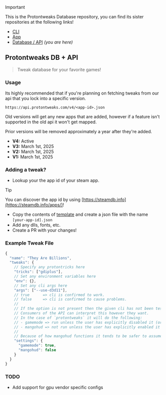 > [!IMPORTANT]  
> This is the Protontweaks Database repository, you can find its sister repositories at the following links!

- [CLI](https://github.com/rain-cafe/protontweaks)
- [App](https://github.com/rain-cafe/protontweaks-ui)
- [Database / API](https://github.com/rain-cafe/protontweaks-db) _(you are here)_

## Protontweaks DB + API

> Tweak database for your favorite games!

### Usage

Its highly recommended that if you're planning on fetching tweaks from our api that you lock into a specific version.

`https://api.protontweaks.com/v4/<app-id>.json`

Old versions will get any new apps that are added, however if a feature isn't supported in the old api it won't get mapped.

Prior versions will be removed approximately a year after they're added.

- **V4:** Active
- **V3:** March 1st, 2025
- **V2:** March 1st, 2025
- **V1:** March 1st, 2025

### Adding a tweak?

- Lookup your the app id of your steam app.

> [!TIP]
> You can discover the app id by using [https://steamdb.info](https://steamdb.info/apps/)!

- Copy the contents of [template](./apps/.template.json) and create a json file with the name `[your-app-id].json`
- Add any dlls, fonts, etc.
- Create a PR with your changes!

### Example Tweak File

```ts
{
  "name": "They Are Billions",
  "tweaks": {
    // Specify any protontricks here
    "tricks": ["gdiplus"],
    // Set any environment variables here
    "env": {},
    // Set any cli args here
    "args": ["--use-d3d11"],
    // true      => cli is confirmed to work.
    // false     => cli is confirmed to cause problems.
    //
    // If the option is not present then the given cli has not been tested.
    // Consumers of the API can interpret this however they want.
    // In the case of `protontweaks` it will do the following:
    // - gamemode => run unless the user has explicitly disabled it (or it isn't installed)
    // - mangohud => not run unless the user has explicitly enabled it and it is installed
    //
    // Because of how mangohud functions it tends to be safer to assume it'll cause problems unless confirmed
    "settings": {
      "gamemode": true,
      "mangohud": false
    }
  }
}
```

### TODO

- Add support for gpu vendor specific configs
